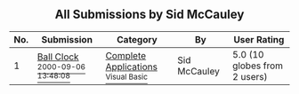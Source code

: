 ﻿<div align="center">

## All Submissions by Sid McCauley

</div>

No.  | Submission | Category | By   | User Rating
---- | ---------- | -------- | ---- | -----------
1 | [Ball Clock<br /><sup>2000-09-06 13:48:08</sup>](https://github.com/Planet-Source-Code/sid-mccauley-ball-clock__1-11309) | [Complete Applications<br /><sup>Visual Basic</sup>](../ByCategory/complete-applications__1-27.md) | Sid McCauley | 5.0 (10 globes from 2 users)
